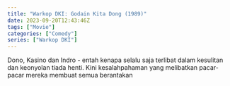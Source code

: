 ```yaml
---
title: "Warkop DKI: Godain Kita Dong (1989)"
date: 2023-09-20T12:43:46Z
tags: ["Movie"]
categories: ["Comedy"]
series: ["Warkop DKI"]
---
```


Dono, Kasino dan Indro - entah kenapa selalu saja terlibat dalam kesulitan dan keonyolan tiada henti. Kini kesalahpahaman yang melibatkan pacar-pacar mereka membuat semua berantakan

<mux-player stream-type="on-demand"
  src="https://kp3d-my.sharepoint.com/personal/ryoo_kp3d_onmicrosoft_com/_layouts/15/download.aspx?share=EUwS8khjoW9NrNVY7WUGzBcBw-zLv1Pkdqx7Uh5IZSIWkg" metadata-video-title="Warkop DKI: Godain Kita Dong (1989)" prefer-playback="mse" controls>
  </mux-player>
  
  
  <script src="https://cdn.jsdelivr.net/npm/@mux/mux-player"></script>
  
 <script id="nfpmFoix0102iEwmsRfzsdJGXInDLXRhLwraskOZFpt3E" type="application/ld+json">
 {
  "@context": "https://schema.org/",
  "@type": "VideoObject",
  "name": "Warkop DKI: Godain Kita Dong (1989)",
  "contentUrl": "https://stream.mux.com/nfpmFoix0102iEwmsRfzsdJGXInDLXRhLwraskOZFpt3E.m3u8",
  "thumbnailUrl": "https://www.themoviedb.org/t/p/original/vDJE7JPnPc6fJBMBXdSltYM6yL6.jpg?width=314&fit_mode=preserve&time=25",
  "uploadDate": "2023-09-20T12:43:46Z",
}

</script>
